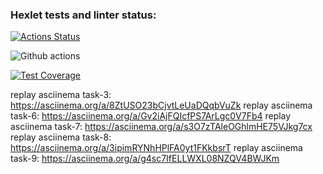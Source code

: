 ### Hexlet tests and linter status:

[![Actions Status](https://github.com/yappy05/frontend-project-46/actions/workflows/hexlet-check.yml/badge.svg)](https://github.com/yappy05/frontend-project-46/actions)

![Github actions](https://github.com/yappy05/frontend-project-46/actions/workflows/nodejs.yml/badge.svg)

[![Test Coverage](https://api.codeclimate.com/v1/badges/1f447f978a38f7e3da2d/test_coverage)](https://codeclimate.com/github/yappy05/frontend-project-46/test_coverage)

replay asciinema task-3: https://asciinema.org/a/8ZtUSO23bCjvtLeUaDQqbVuZk
replay asciinema task-6: https://asciinema.org/a/Gv2iAjFQIcfPS7ArLgc0V7Fb4
replay asciinema task-7: https://asciinema.org/a/s3O7zTAleOGhlmHE75VJkg7cx
replay asciinema task-8: https://asciinema.org/a/3ipimRYNhHPlFA0yt1FKkbsrT
replay asciinema task-9: https://asciinema.org/a/g4sc7IfELLWXL08NZQV4BWJKm

